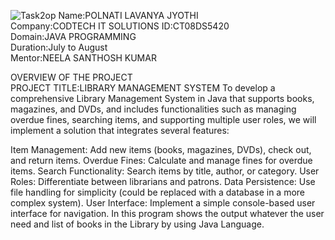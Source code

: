 ![Task2op](https://github.com/user-attachments/assets/4a938501-9b55-481f-a8b9-fa15b48997e5)
Name:POLNATI LAVANYA JYOTHI  
Company:CODTECH IT SOLUTIONS 
ID:CT08DS5420   
Domain:JAVA PROGRAMMING    
Duration:July to August    
Mentor:NEELA SANTHOSH KUMAR 

OVERVIEW OF THE PROJECT   
PROJECT TITLE:LIBRARY MANAGEMENT SYSTEM
To develop a comprehensive Library Management System in Java that supports books, magazines, and DVDs, and includes functionalities such as managing overdue fines, searching items, and supporting multiple user roles, we will implement a solution that integrates several features:

Item Management: Add new items (books, magazines, DVDs), check out, and return items.
Overdue Fines: Calculate and manage fines for overdue items.
Search Functionality: Search items by title, author, or category.
User Roles: Differentiate between librarians and patrons.
Data Persistence: Use file handling for simplicity (could be replaced with a database in a more complex system).
User Interface: Implement a simple console-based user interface for navigation.
In this program shows the output whatever the user need and list of books in the Library by using Java Language.
